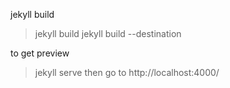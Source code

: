 jekyll build
> jekyll build
> jekyll build --destination <destination>

to get preview
> jekyll serve
then go to http://localhost:4000/


